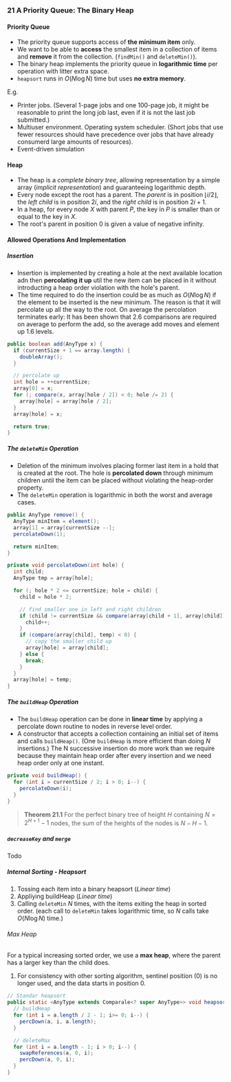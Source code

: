 ### 21 A Priority Queue: The Binary Heap

#### Priority Queue
+ The priority queue supports access of **the minimum item** only.
+ We want to be able to **access** the smallest item in a collection of items and **remove** it from the collection. (`findMin()` and `deleteMin()`).
+ The binary heap implements the priority queue in **logarithmic time** per operation with litter extra space.
+ `heapsort` runs in $O(N \log N)$ time but uses **no extra memory**.

E.g.
+ Printer jobs. (Several 1-page jobs and one 100-page job, it might be reasonable to print the long job last, even if it is not the last job submitted.)
+ Multiuser environment. Operating system scheduler. (Short jobs that use fewer resources should have precedence over jobs that have already consumerd large amounts of resources).
+ Event-driven simulation

#### Heap
+ The heap is a _complete binary tree_, allowing representation by a simple array (_implicit representation_) and guaranteeing logarithmic depth.
+ Every node except the root has a parent. The _parent_ is in position $\lfloor i/2 \rfloor$, the _left child_ is in position $2i$, and the _right child_ is in position $2i + 1$.
+ In a heap, for every node $X$ with parent $P$, the key in $P$ is smaller than or equal to the key in $X$.
+ The root's parent in position $0$ is given a value of negative infinity.

#### Allowed Operations And Implementation

##### Insertion
+ Insertion is implemented by creating a hole at the next available location adn then **percolating it up** util the new item can be placed in it without introducting a heap order violation with the hole's parent.
+ The time required to do the insertion could be as much as $O(N \log N)$ if the element to be inserted is the new minimum. The reason is that it will percolate up all the way to the root. On average the percolation terminates early: It has been shown that $2.6$ comparisons are required on average to perform the add, so the average add moves and element up $1.6$ levels.

```java
public boolean add(AnyType x) {
  if (currentSize + 1 == array.length) {
    doubleArray();
  }

  // percolate up
  int hole = ++currentSize;
  array[0] = x;
  for (; compare(x, array[hole / 2]) < 0; hole /= 2) {
    array[hole] = array[hole / 2];
  }
  array[hole] = x;

  return true;
}
```

##### The `deleteMin` Operation
+ Deletion of the minimum involves placing former last item in a hold that is created at the root. The hole is **percolated down** through minimum children until the item can be placed without violating the heap-order property.
+ The `deleteMin` operation is logarithmic in both the worst and average cases.

```java
public AnyType remove() {
  AnyType minItem = element();
  array[1] = array[currentSize --];
  percolateDown(1);

  return minItem;
}

private void percolateDown(int hole) {
  int child;
  AnyType tmp = array[hole];

  for (; hole * 2 <= currentSize; hole = child) {
    child = hole * 2;

    // find smaller one in left and right children
    if (child != currentSize && compare(array[child + 1], array[child]) < 0) {
      child++;
    }
    if (compare(array[child], temp) < 0) {
      // copy the smaller child up
      array[hole] = array[child];
    } else {
      break;
    }
  }
  array[hole] = temp;
}
```

##### The `buildHeap` Operation
+ The `buildHeap` operation can be done in **linear time** by applying a percolate down routine to nodes in reverse level order.
+ A constructor that accepts a collection containing an initial set of items and calls `buildHeap()`. (One `buildHeap` is more efficient than doing $N$ insertions.) The N successive insertion do more work than we require because they maintain heap order after every insertion and we need heap order only at one instant.

```java
private void buildHeap() {
  for (int i = currentSize / 2; i > 0; i--) {
    percolateDown(i);
  }
}
```

> **Theorem 21.1**
For the perfect binary tree of height $H$ containing $N = 2^{H+1} - 1$ nodes, the sum of the heights of the nodes is $N-H-1$.

##### `decreaseKey` and `merge`
Todo

##### Internal Sorting - Heapsort
1. Tossing each item into a binary heapsort (_Linear time_)
2. Appliying buildHeap (_Linear time_)
3. Calling `deleteMin` $N$ times, with the items exiting the heap in sorted order. (each call to `deleteMin` takes logarithmic time, so $N$ calls take $O(N \log N)$ time.)

###### Max Heap
For a typical increasing sorted order, we use a **max heap**, where the parent has a larger key than the child does.
1. For consistency with other sorting algorithm, sentinel position (0) is no longer used, and the data starts in position 0.

```java
// Standar heapsort
public static <AnyType extends Comparale<? super AnyType>> void heapsort(AnyType[] a) {
  // buildHeap
  for (int i = a.length / 2 - 1; i>= 0; i--) {
    percDown(a, i, a.length);
  }

  // deleteMax
  for (int i = a.length - 1; i > 0; i--) {
    swapReferences(a, 0, i);
    percDown(a, 0, i);
  }
}
```
